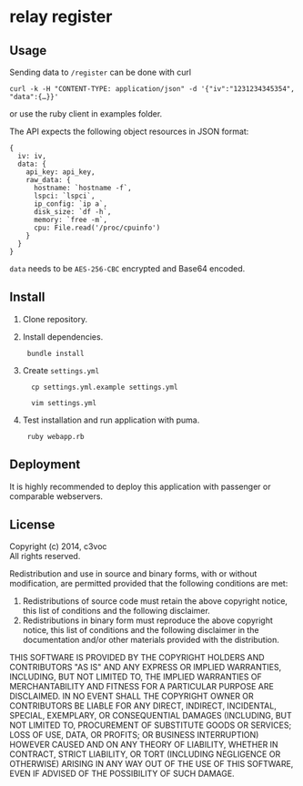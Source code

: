 # relay register

## Usage

Sending data to `/register` can be done with curl

```
curl -k -H "CONTENT-TYPE: application/json" -d '{"iv":"1231234345354", "data":{…}}'
```

or use the ruby client in examples folder.

The API expects the following object resources in JSON format:

```
{
  iv: iv,
  data: {
    api_key: api_key,
    raw_data: {
      hostname: `hostname -f`,
      lspci: `lspci`,
      ip_config: `ip a`,
      disk_size: `df -h`,
      memory: `free -m`,
      cpu: File.read('/proc/cpuinfo')
    }
  }
}
```

`data` needs to be `AES-256-CBC` encrypted and Base64 encoded.


## Install

1. Clone repository.

2. Install dependencies.

    ```
     bundle install
    ```

3. Create `settings.yml`

    ```
      cp settings.yml.example settings.yml
    ```

    ```
      vim settings.yml
    ```

4. Test installation and run application with puma.

    ```
     ruby webapp.rb
    ```

## Deployment

It is highly recommended to deploy this application with passenger or comparable webservers.

## License

Copyright (c) 2014, c3voc<br>
All rights reserved.

Redistribution and use in source and binary forms, with or without
modification, are permitted provided that the following conditions are met:

1. Redistributions of source code must retain the above copyright notice, this
   list of conditions and the following disclaimer.
2. Redistributions in binary form must reproduce the above copyright notice,
   this list of conditions and the following disclaimer in the documentation
   and/or other materials provided with the distribution.

THIS SOFTWARE IS PROVIDED BY THE COPYRIGHT HOLDERS AND CONTRIBUTORS "AS IS" AND
ANY EXPRESS OR IMPLIED WARRANTIES, INCLUDING, BUT NOT LIMITED TO, THE IMPLIED
WARRANTIES OF MERCHANTABILITY AND FITNESS FOR A PARTICULAR PURPOSE ARE
DISCLAIMED. IN NO EVENT SHALL THE COPYRIGHT OWNER OR CONTRIBUTORS BE LIABLE FOR
ANY DIRECT, INDIRECT, INCIDENTAL, SPECIAL, EXEMPLARY, OR CONSEQUENTIAL DAMAGES
(INCLUDING, BUT NOT LIMITED TO, PROCUREMENT OF SUBSTITUTE GOODS OR SERVICES;
LOSS OF USE, DATA, OR PROFITS; OR BUSINESS INTERRUPTION) HOWEVER CAUSED AND
ON ANY THEORY OF LIABILITY, WHETHER IN CONTRACT, STRICT LIABILITY, OR TORT
(INCLUDING NEGLIGENCE OR OTHERWISE) ARISING IN ANY WAY OUT OF THE USE OF THIS
SOFTWARE, EVEN IF ADVISED OF THE POSSIBILITY OF SUCH DAMAGE.

